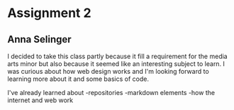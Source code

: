 # Assignment 2
## Anna Selinger

I decided to take this class partly because it fill a requirement for the media arts minor but also because it seemed like an interesting subject to learn. I was curious about how web design works and I'm looking forward to learning more about it and some basics of code.

I've already learned about
-repositories
-markdown elements
-how the internet and web work
